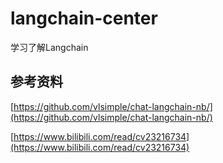 # langchain-center

学习了解Langchain

## 参考资料

[https://github.com/vlsimple/chat-langchain-nb/](https://github.com/vlsimple/chat-langchain-nb/)

[https://www.bilibili.com/read/cv23216734](https://www.bilibili.com/read/cv23216734)
